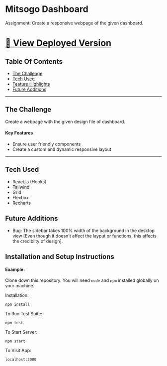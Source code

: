 # Mitsogo Dashboard

Assignment: Create a responsive webpage of the given dashboard.

# [🔗 View Deployed Version](https://mitsogo-dashboard.jabezsanjay.tech/)

## Table Of Contents

- [The Challenge](#The-Challenge)
- [Tech Used](#Tech-Used)
- [Feature Highlights](#Feature-Highlights)
- [Future Additions](#Future-Additions)

---

## The Challenge

Create a webpage with the given design file of dashboard.

#### Key Features

- Ensure user friendly components
- Create a custom and dynamic responsive layout

---

## Tech Used

- React.js (Hooks)
- Tailwind
- Grid
- Flexbox
- Recharts

## Future Additions

- Bug: The sidebar takes 100% width of the background in the desktop view [Even though it doesn't affect the layput or functions, this affects the credibilty of design].

## Installation and Setup Instructions

#### Example:

Clone down this repository. You will need `node` and `npm` installed globally on your machine.

Installation:

`npm install`

To Run Test Suite:

`npm test`

To Start Server:

`npm start`

To Visit App:

`localhost:3000`

